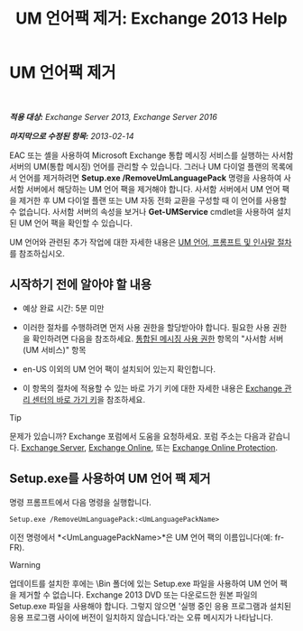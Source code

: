﻿---
title: 'UM 언어팩 제거: Exchange 2013 Help'
TOCTitle: UM 언어팩 제거
ms:assetid: a2bc2753-2c25-4ea0-a9d5-e3d42a699c6c
ms:mtpsurl: https://technet.microsoft.com/ko-kr/library/Bb124004(v=EXCHG.150)
ms:contentKeyID: 50483810
ms.date: 05/22/2018
mtps_version: v=EXCHG.150
ms.translationtype: MT
---

# UM 언어팩 제거

 

_**적용 대상:** Exchange Server 2013, Exchange Server 2016_

_**마지막으로 수정된 항목:** 2013-02-14_

EAC 또는 셸을 사용하여 Microsoft Exchange 통합 메시징 서비스를 실행하는 사서함 서버의 UM(통합 메시징) 언어를 관리할 수 있습니다. 그러나 UM 다이얼 플랜의 목록에서 언어를 제거하려면 **Setup.exe /RemoveUmLanguagePack** 명령을 사용하여 사서함 서버에서 해당하는 UM 언어 팩을 제거해야 합니다. 사서함 서버에서 UM 언어 팩을 제거한 후 UM 다이얼 플랜 또는 UM 자동 전화 교환을 구성할 때 이 언어를 사용할 수 없습니다. 사서함 서버의 속성을 보거나 **Get-UMService** cmdlet을 사용하여 설치된 UM 언어 팩을 확인할 수 있습니다.

UM 언어와 관련된 추가 작업에 대한 자세한 내용은 [UM 언어, 프롬프트 및 인사말 절차](um-languages-prompts-and-greetings-procedures-exchange-2013-help.md)를 참조하십시오.

## 시작하기 전에 알아야 할 내용

  - 예상 완료 시간: 5분 미만

  - 이러한 절차를 수행하려면 먼저 사용 권한을 할당받아야 합니다. 필요한 사용 권한을 확인하려면 다음을 참조하세요. [통합된 메시징 사용 권한](unified-messaging-permissions-exchange-2013-help.md) 항목의 "사서함 서버(UM 서비스)" 항목

  - en-US 이외의 UM 언어 팩이 설치되어 있는지 확인합니다.

  - 이 항목의 절차에 적용할 수 있는 바로 가기 키에 대한 자세한 내용은 [Exchange 관리 센터의 바로 가기 키](keyboard-shortcuts-in-the-exchange-admin-center-exchange-online-protection-help.md)을 참조하세요.


> [!TIP]
> 문제가 있습니까? Exchange 포럼에서 도움을 요청하세요. 포럼 주소는 다음과 같습니다. <A href="https://go.microsoft.com/fwlink/p/?linkid=60612">Exchange Server</A>, <A href="https://go.microsoft.com/fwlink/p/?linkid=267542">Exchange Online</A>, 또는 <A href="https://go.microsoft.com/fwlink/p/?linkid=285351">Exchange Online Protection</A>.



## Setup.exe를 사용하여 UM 언어 팩 제거

명령 프롬프트에서 다음 명령을 실행합니다.

    Setup.exe /RemoveUmLanguagePack:<UmLanguagePackName>

이전 명령에서 *\<UmLanguagePackName\>*은 UM 언어 팩의 이름입니다(예: fr-FR).


> [!WARNING]
> 업데이트를 설치한 후에는 \Bin 폴더에 있는 Setup.exe 파일을 사용하여 UM 언어 팩을 제거할 수 없습니다. Exchange 2013 DVD 또는 다운로드한 원본 파일의 Setup.exe 파일을 사용해야 합니다. 그렇지 않으면 '실행 중인 응용 프로그램과 설치된 응용 프로그램 사이에 버전이 일치하지 않습니다.'라는 오류 메시지가 나타납니다.



